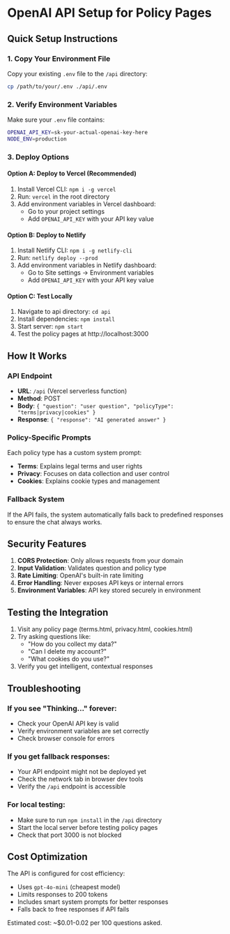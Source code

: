 # OpenAI API Setup for Policy Pages

## Quick Setup Instructions

### 1. Copy Your Environment File
Copy your existing `.env` file to the `/api` directory:
```bash
cp /path/to/your/.env ./api/.env
```

### 2. Verify Environment Variables
Make sure your `.env` file contains:
```bash
OPENAI_API_KEY=sk-your-actual-openai-key-here
NODE_ENV=production
```

### 3. Deploy Options

#### Option A: Deploy to Vercel (Recommended)
1. Install Vercel CLI: `npm i -g vercel`
2. Run: `vercel` in the root directory
3. Add environment variables in Vercel dashboard:
   - Go to your project settings
   - Add `OPENAI_API_KEY` with your API key value

#### Option B: Deploy to Netlify
1. Install Netlify CLI: `npm i -g netlify-cli`
2. Run: `netlify deploy --prod`
3. Add environment variables in Netlify dashboard:
   - Go to Site settings → Environment variables
   - Add `OPENAI_API_KEY` with your API key value

#### Option C: Test Locally
1. Navigate to api directory: `cd api`
2. Install dependencies: `npm install`
3. Start server: `npm start`
4. Test the policy pages at http://localhost:3000

## How It Works

### API Endpoint
- **URL**: `/api` (Vercel serverless function)
- **Method**: POST
- **Body**: `{ "question": "user question", "policyType": "terms|privacy|cookies" }`
- **Response**: `{ "response": "AI generated answer" }`

### Policy-Specific Prompts
Each policy type has a custom system prompt:
- **Terms**: Explains legal terms and user rights
- **Privacy**: Focuses on data collection and user control
- **Cookies**: Explains cookie types and management

### Fallback System
If the API fails, the system automatically falls back to predefined responses to ensure the chat always works.

## Security Features

1. **CORS Protection**: Only allows requests from your domain
2. **Input Validation**: Validates question and policy type
3. **Rate Limiting**: OpenAI's built-in rate limiting
4. **Error Handling**: Never exposes API keys or internal errors
5. **Environment Variables**: API key stored securely in environment

## Testing the Integration

1. Visit any policy page (terms.html, privacy.html, cookies.html)
2. Try asking questions like:
   - "How do you collect my data?"
   - "Can I delete my account?"
   - "What cookies do you use?"
3. Verify you get intelligent, contextual responses

## Troubleshooting

### If you see "Thinking..." forever:
- Check your OpenAI API key is valid
- Verify environment variables are set correctly
- Check browser console for errors

### If you get fallback responses:
- Your API endpoint might not be deployed yet
- Check the network tab in browser dev tools
- Verify the `/api` endpoint is accessible

### For local testing:
- Make sure to run `npm install` in the `/api` directory
- Start the local server before testing policy pages
- Check that port 3000 is not blocked

## Cost Optimization

The API is configured for cost efficiency:
- Uses `gpt-4o-mini` (cheapest model)
- Limits responses to 200 tokens
- Includes smart system prompts for better responses
- Falls back to free responses if API fails

Estimated cost: ~$0.01-0.02 per 100 questions asked.